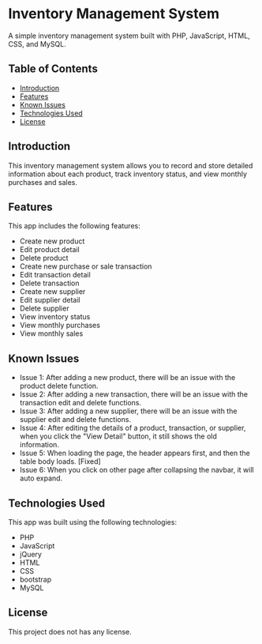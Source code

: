 # Inventory Management System

A simple inventory management system built with PHP, JavaScript, HTML, CSS, and MySQL.

## Table of Contents

- [Introduction](#introduction)
- [Features](#features)
- [Known Issues](#known-issues)
- [Technologies Used](#technologies-used)
- [License](#license)

## Introduction

This inventory management system allows you to record and store detailed information about each product, track inventory status, and view monthly purchases and sales.

## Features

This app includes the following features:

- Create new product
- Edit product detail
- Delete product
- Create new purchase or sale transaction
- Edit transaction detail
- Delete transaction
- Create new supplier
- Edit supplier detail
- Delete supplier
- View inventory status
- View monthly purchases
- View monthly sales

## Known Issues

- Issue 1: After adding a new product, there will be an issue with the product delete function.
- Issue 2: After adding a new transaction, there will be an issue with the transaction edit and delete functions.
- Issue 3: After adding a new supplier, there will be an issue with the supplier edit and delete functions.
- Issue 4: After editing the details of a product, transaction, or supplier, when you click the "View Detail" button, it still shows the old information.
- Issue 5: When loading the page, the header appears first, and then the table body loads. [Fixed]
- Issue 6: When you click on other page after collapsing the navbar, it will auto expand.

## Technologies Used

This app was built using the following technologies:

- PHP
- JavaScript
- jQuery
- HTML
- CSS
- bootstrap
- MySQL

## License
This project does not has any license.
